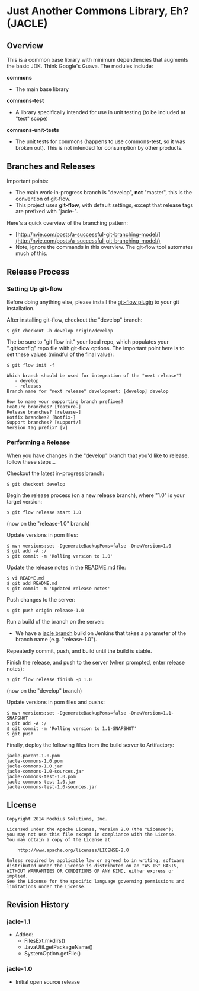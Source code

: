 # Just Another Commons Library, Eh? (JACLE)

## Overview

This is a common base library with minimum dependencies that augments the basic JDK. Think Google's Guava. The modules include:

__commons__

*   The main base library

__commons-test__

*   A library specifically intended for use in unit testing (to be included at "test" scope)

__commons-unit-tests__

*   The unit tests for commons (happens to use commons-test, so it was broken out). This is not intended for consumption by other products.

## Branches and Releases

Important points:

*   The main work-in-progress branch is "develop", __not__ "master", this is the convention of git-flow.
*   This project uses __git-flow__, with default settings, except that release tags are prefixed with "jacle-".

Here's a quick overview of the branching pattern:

*   [http://nvie.com/posts/a-successful-git-branching-model/](http://nvie.com/posts/a-successful-git-branching-model/)
*    Note, ignore the commands in this overview. The git-flow tool automates much of this.

## Release Process

### Setting Up git-flow

Before doing anything else, please install the [git-flow plugin](https://github.com/nvie/gitflow/blob/develop/README.mdown) to your git installation.


After installing git-flow, checkout the "develop" branch:

    $ git checkout -b develop origin/develop

The be sure to "git flow init" your local repo, which populates your ".git/config" repo file with git-flow options. The important point here is to set these values (mindful of the final value):

    $ git flow init -f

    Which branch should be used for integration of the "next release"?
       - develop
       - releases
    Branch name for "next release" development: [develop] develop
    
    How to name your supporting branch prefixes?
    Feature branches? [feature-]
    Release branches? [release-]
    Hotfix branches? [hotfix-]
    Support branches? [support/]
    Version tag prefix? [v]

### Performing a Release

When you have changes in the "develop" branch that you'd like to release, follow these steps...

Checkout the latest in-progress branch:

    $ git checkout develop

Begin the release process (on a new release branch), where "1.0" is your target version:

    $ git flow release start 1.0

(now on the "release-1.0" branch)

Update versions in pom files:

    $ mvn versions:set -DgenerateBackupPoms=false -DnewVersion=1.0
    $ git add -A :/
    $ git commit -m 'Rolling version to 1.0'

Update the release notes in the README.md file:

    $ vi README.md
    $ git add README.md
    $ git commit -m 'Updated release notes'

Push changes to the server:

    $ git push origin release-1.0

Run a build of the branch on the server:

*   We have a [jacle branch](https://build.moesol.com/jenkins/job/jacle-commons%20branch/) build on Jenkins that takes a parameter of the branch name (e.g. "release-1.0").

Repeatedly commit, push, and build until the build is stable.

Finish the release, and push to the server (when prompted, enter release notes):

    $ git flow release finish -p 1.0

(now on the "develop" branch)

Update versions in pom files and pushs:

    $ mvn versions:set -DgenerateBackupPoms=false -DnewVersion=1.1-SNAPSHOT
    $ git add -A :/
    $ git commit -m 'Rolling version to 1.1-SNAPSHOT'
    $ git push

Finally, deploy the following files from the build server to Artifactory:

    jacle-parent-1.0.pom
    jacle-commons-1.0.pom
    jacle-commons-1.0.jar
    jacle-commons-1.0-sources.jar
    jacle-commons-test-1.0.pom
    jacle-commons-test-1.0.jar
    jacle-commons-test-1.0-sources.jar

## License

    Copyright 2014 Moebius Solutions, Inc.
    
    Licensed under the Apache License, Version 2.0 (the "License");
    you may not use this file except in compliance with the License.
    You may obtain a copy of the License at
    
        http://www.apache.org/licenses/LICENSE-2.0
    
    Unless required by applicable law or agreed to in writing, software
    distributed under the License is distributed on an "AS IS" BASIS,
    WITHOUT WARRANTIES OR CONDITIONS OF ANY KIND, either express or implied.
    See the License for the specific language governing permissions and
    limitations under the License.

## Revision History

### jacle-1.1

* Added:
    * FilesExt.mkdirs()
    * JavaUtil.getPackageName()
    * SystemOption.getFile()

### jacle-1.0

*   Initial open source release
